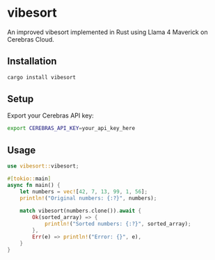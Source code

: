 # vibesort
An improved vibesort implemented in Rust using Llama 4 Maverick on Cerebras Cloud.

## Installation

```bash
cargo install vibesort
```

## Setup

Export your Cerebras API key:

```bash
export CEREBRAS_API_KEY=your_api_key_here
```

## Usage

```rust
use vibesort::vibesort;

#[tokio::main]
async fn main() {
    let numbers = vec![42, 7, 13, 99, 1, 56];
    println!("Original numbers: {:?}", numbers);
    
    match vibesort(numbers.clone()).await {
        Ok(sorted_array) => {
            println!("Sorted numbers: {:?}", sorted_array);
        },
        Err(e) => println!("Error: {}", e),
    }
}
```
